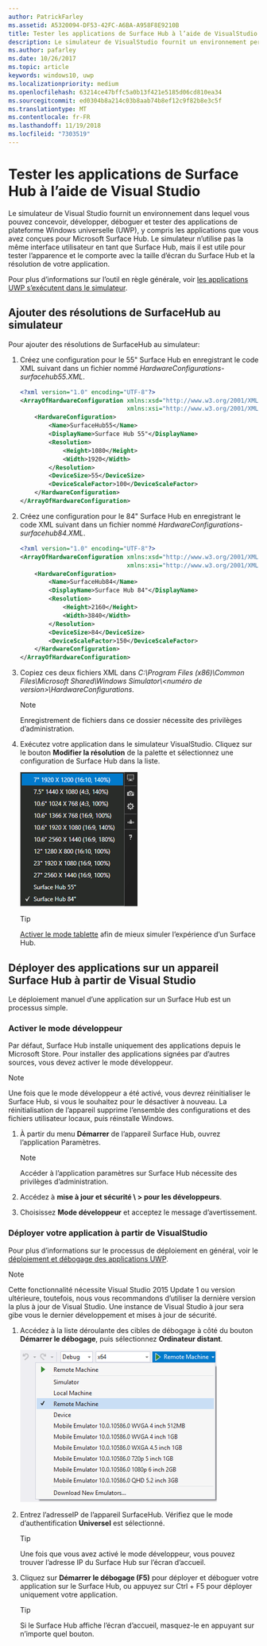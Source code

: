 ```yaml
---
author: PatrickFarley
ms.assetid: A5320094-DF53-42FC-A6BA-A958F8E9210B
title: Tester les applications de Surface Hub à l’aide de VisualStudio
description: Le simulateur de VisualStudio fournit un environnement permettant de concevoir, développer, déboguer et tester des applications UWP, y compris les applications générées pour SurfaceHub.
ms.author: pafarley
ms.date: 10/26/2017
ms.topic: article
keywords: windows10, uwp
ms.localizationpriority: medium
ms.openlocfilehash: 63214ce47bffc5a0b13f421e5185d06cd810ea34
ms.sourcegitcommit: ed0304b8a214c03b8aab74b8ef12c9f82b8e3c5f
ms.translationtype: MT
ms.contentlocale: fr-FR
ms.lasthandoff: 11/19/2018
ms.locfileid: "7303519"
---
```

# <a name="test-surface-hub-apps-using-visual-studio"></a>Tester les applications de Surface Hub à l’aide de Visual Studio
Le simulateur de Visual Studio fournit un environnement dans lequel vous pouvez concevoir, développer, déboguer et tester des applications de plateforme Windows universelle (UWP), y compris les applications que vous avez conçues pour Microsoft Surface Hub. Le simulateur n’utilise pas la même interface utilisateur en tant que Surface Hub, mais il est utile pour tester l’apparence et le comporte avec la taille d’écran du Surface Hub et la résolution de votre application.

Pour plus d’informations sur l’outil en règle générale, voir [les applications UWP s’exécutent dans le simulateur](https://docs.microsoft.com/visualstudio/debugger/run-windows-store-apps-in-the-simulator).

## <a name="add-surface-hub-resolutions-to-the-simulator"></a>Ajouter des résolutions de SurfaceHub au simulateur
Pour ajouter des résolutions de SurfaceHub au simulateur:

1. Créez une configuration pour le 55" Surface Hub en enregistrant le code XML suivant dans un fichier nommé *HardwareConfigurations-surfacehub55.XML*.  

    ```xml
    <?xml version="1.0" encoding="UTF-8"?>
    <ArrayOfHardwareConfiguration xmlns:xsd="http://www.w3.org/2001/XMLSchema"
                                  xmlns:xsi="http://www.w3.org/2001/XMLSchema-instance">
        <HardwareConfiguration>
            <Name>SurfaceHub55</Name>
            <DisplayName>Surface Hub 55"</DisplayName>
            <Resolution>
                <Height>1080</Height>
                <Width>1920</Width>
            </Resolution>
            <DeviceSize>55</DeviceSize>
            <DeviceScaleFactor>100</DeviceScaleFactor>
        </HardwareConfiguration>
    </ArrayOfHardwareConfiguration>
    ```

2. Créez une configuration pour le 84" Surface Hub en enregistrant le code XML suivant dans un fichier nommé *HardwareConfigurations-surfacehub84.XML*.

    ```xml
    <?xml version="1.0" encoding="UTF-8"?>
    <ArrayOfHardwareConfiguration xmlns:xsd="http://www.w3.org/2001/XMLSchema"
                                  xmlns:xsi="http://www.w3.org/2001/XMLSchema-instance">
        <HardwareConfiguration>
            <Name>SurfaceHub84</Name>
            <DisplayName>Surface Hub 84"</DisplayName>
            <Resolution>
                <Height>2160</Height>
                <Width>3840</Width>
            </Resolution>
            <DeviceSize>84</DeviceSize>
            <DeviceScaleFactor>150</DeviceScaleFactor>
        </HardwareConfiguration>
    </ArrayOfHardwareConfiguration>
    ```

3. Copiez ces deux fichiers XML dans *C:\Program Files (x86)\Common Files\Microsoft Shared\Windows Simulator\\&lt;numéro de version&gt;\HardwareConfigurations*.

   > [!NOTE]
   > Enregistrement de fichiers dans ce dossier nécessite des privilèges d’administration.

4. Exécutez votre application dans le simulateur VisualStudio. Cliquez sur le bouton **Modifier la résolution** de la palette et sélectionnez une configuration de Surface Hub dans la liste.

    ![Résolutions du simulateur VisualStudio](images/vs-simulator-resolutions.png)

   > [!TIP]
   > [Activer le mode tablette](http://windows.microsoft.com/windows-10/getstarted-like-a-tablet) afin de mieux simuler l’expérience d’un Surface Hub.

## <a name="deploy-apps-to-a-surface-hub-device-from-visual-studio"></a>Déployer des applications sur un appareil Surface Hub à partir de Visual Studio
Le déploiement manuel d’une application sur un Surface Hub est un processus simple.

### <a name="enable-developer-mode"></a>Activer le mode développeur
Par défaut, Surface Hub installe uniquement des applications depuis le Microsoft Store. Pour installer des applications signées par d’autres sources, vous devez activer le mode développeur.

> [!NOTE]
> Une fois que le mode développeur a été activé, vous devrez réinitialiser le Surface Hub, si vous le souhaitez pour le désactiver à nouveau. La réinitialisation de l’appareil supprime l’ensemble des configurations et des fichiers utilisateur locaux, puis réinstalle Windows.

1. À partir du menu **Démarrer** de l’appareil Surface Hub, ouvrez l’application Paramètres.

   > [!NOTE]
   > Accéder à l’application paramètres sur Surface Hub nécessite des privilèges d’administration.

2. Accédez à **mise à jour et sécurité \ > pour les développeurs**.

3. Choisissez **Mode développeur** et acceptez le message d’avertissement.

### <a name="deploy-your-app-from-visual-studio"></a>Déployer votre application à partir de VisualStudio
Pour plus d’informations sur le processus de déploiement en général, voir le [déploiement et débogage des applications UWP](https://msdn.microsoft.com/windows/uwp/debug-test-perf/deploying-and-debugging-uwp-apps).

   > [!NOTE]
   > Cette fonctionnalité nécessite Visual Studio 2015 Update 1 ou version ultérieure, toutefois, nous vous recommandons d’utiliser la dernière version la plus à jour de Visual Studio. Une instance de Visual Studio à jour sera gibe vous le dernier développement et mises à jour de sécurité.

1. Accédez à la liste déroulante des cibles de débogage à côté du bouton **Démarrer le débogage**, puis sélectionnez **Ordinateur distant**.

    <!--lcap: in your screenshot, you have local machine selected-->

   ![Liste déroulante des cibles de débogage VisualStudio](images/vs-debug-target.png)

2. Entrez l’adresseIP de l’appareil SurfaceHub. Vérifiez que le mode d’authentification **Universel** est sélectionné.

   > [!TIP] 
   > Une fois que vous avez activé le mode développeur, vous pouvez trouver l’adresse IP du Surface Hub sur l’écran d’accueil.

3. Cliquez sur **Démarrer le débogage (F5)** pour déployer et déboguer votre application sur le Surface Hub, ou appuyez sur Ctrl + F5 pour déployer uniquement votre application.

   > [!TIP]
   > Si le Surface Hub affiche l’écran d’accueil, masquez-le en appuyant sur n’importe quel bouton.
